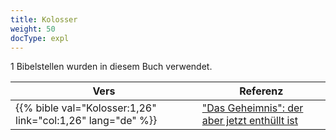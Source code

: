 ```yaml
---
title: Kolosser
weight: 50
docType: expl
---
```


1 Bibelstellen wurden in diesem Buch verwendet.

| Vers | Referenz |
|-------|-----------|
| {{% bible val="Kolosser:1,26" link="col:1,26" lang="de" %}} | ["Das Geheimnis": der aber jetzt enthüllt ist](/expl/background/structure/the-three-mysteries#b12e) |
